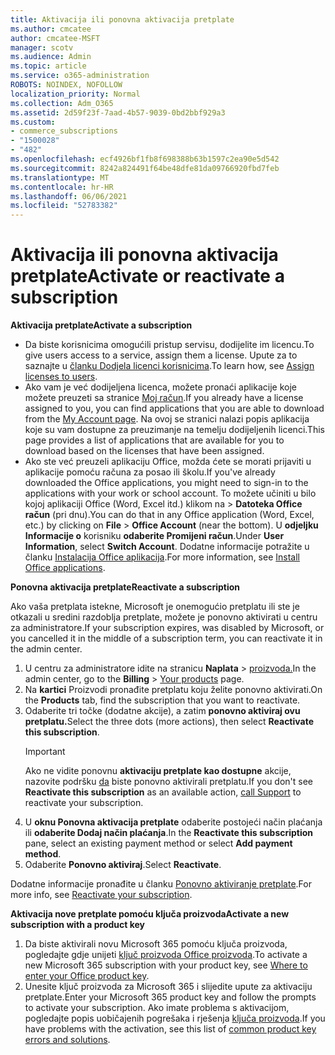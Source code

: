 ```yaml
---
title: Aktivacija ili ponovna aktivacija pretplate
ms.author: cmcatee
author: cmcatee-MSFT
manager: scotv
ms.audience: Admin
ms.topic: article
ms.service: o365-administration
ROBOTS: NOINDEX, NOFOLLOW
localization_priority: Normal
ms.collection: Adm_O365
ms.assetid: 2d59f23f-7aad-4b57-9039-0bd2bbf929a3
ms.custom:
- commerce_subscriptions
- "1500028"
- "482"
ms.openlocfilehash: ecf4926bf1fb8f698388b63b1597c2ea90e5d542
ms.sourcegitcommit: 8242a824491f64be48dfe81da09766920fbd7feb
ms.translationtype: MT
ms.contentlocale: hr-HR
ms.lasthandoff: 06/06/2021
ms.locfileid: "52783382"
---
```

# <a name="activate-or-reactivate-a-subscription"></a><span data-ttu-id="e2a89-102">Aktivacija ili ponovna aktivacija pretplate</span><span class="sxs-lookup"><span data-stu-id="e2a89-102">Activate or reactivate a subscription</span></span>

<span data-ttu-id="e2a89-103">**Aktivacija pretplate**</span><span class="sxs-lookup"><span data-stu-id="e2a89-103">**Activate a subscription**</span></span>

- <span data-ttu-id="e2a89-104">Da biste korisnicima omogućili pristup servisu, dodijelite im licencu.</span><span class="sxs-lookup"><span data-stu-id="e2a89-104">To give users access to a service, assign them a license.</span></span> <span data-ttu-id="e2a89-105">Upute za to saznajte u [članku Dodjela licenci korisnicima](/microsoft-365/admin/manage/assign-licenses-to-users).</span><span class="sxs-lookup"><span data-stu-id="e2a89-105">To learn how, see [Assign licenses to users](/microsoft-365/admin/manage/assign-licenses-to-users).</span></span>
- <span data-ttu-id="e2a89-106">Ako vam je već dodijeljena licenca, možete pronaći aplikacije koje možete preuzeti sa stranice [Moj račun](https://portal.office.com/account/#installs).</span><span class="sxs-lookup"><span data-stu-id="e2a89-106">If you already have a license assigned to you, you can find applications that you are able to download from the [My Account page](https://portal.office.com/account/#installs).</span></span> <span data-ttu-id="e2a89-107">Na ovoj se stranici nalazi popis aplikacija koje su vam dostupne za preuzimanje na temelju dodijeljenih licenci.</span><span class="sxs-lookup"><span data-stu-id="e2a89-107">This page provides a list of applications that are available for you to download based on the licenses that have been assigned.</span></span>
- <span data-ttu-id="e2a89-108">Ako ste već preuzeli aplikaciju Office, možda ćete se morati prijaviti u aplikacije pomoću računa za posao ili školu.</span><span class="sxs-lookup"><span data-stu-id="e2a89-108">If you've already downloaded the Office applications, you might need to sign-in to the applications with your work or school account.</span></span> <span data-ttu-id="e2a89-109">To možete učiniti u bilo kojoj aplikaciji Office (Word, Excel itd.) klikom na   >  **Datoteka Office račun** (pri dnu).</span><span class="sxs-lookup"><span data-stu-id="e2a89-109">You can do that in any Office application (Word, Excel, etc.) by clicking on **File** > **Office Account** (near the bottom).</span></span> <span data-ttu-id="e2a89-110">U **odjeljku Informacije o** korisniku **odaberite Promijeni račun**.</span><span class="sxs-lookup"><span data-stu-id="e2a89-110">Under **User Information**, select **Switch Account**.</span></span> <span data-ttu-id="e2a89-111">Dodatne informacije potražite u članku [Instalacija Office aplikacija](/microsoft-365/admin/setup/install-applications).</span><span class="sxs-lookup"><span data-stu-id="e2a89-111">For more information, see [Install Office applications](/microsoft-365/admin/setup/install-applications).</span></span>

<span data-ttu-id="e2a89-112">**Ponovna aktivacija pretplate**</span><span class="sxs-lookup"><span data-stu-id="e2a89-112">**Reactivate a subscription**</span></span>

<span data-ttu-id="e2a89-113">Ako vaša pretplata istekne, Microsoft je onemogućio pretplatu ili ste je otkazali u sredini razdoblja pretplate, možete je ponovno aktivirati u centru za administratore.</span><span class="sxs-lookup"><span data-stu-id="e2a89-113">If your subscription expires, was disabled by Microsoft, or you cancelled it in the middle of a subscription term, you can reactivate it in the admin center.</span></span>
  
1. <span data-ttu-id="e2a89-114">U centru za administratore idite na stranicu **Naplata**  >  [proizvoda.](https://go.microsoft.com/fwlink/p/?linkid=842054)</span><span class="sxs-lookup"><span data-stu-id="e2a89-114">In the admin center, go to the **Billing** > [Your products](https://go.microsoft.com/fwlink/p/?linkid=842054) page.</span></span>
2. <span data-ttu-id="e2a89-115">Na **kartici** Proizvodi pronađite pretplatu koju želite ponovno aktivirati.</span><span class="sxs-lookup"><span data-stu-id="e2a89-115">On the **Products** tab, find the subscription that you want to reactivate.</span></span>
3. <span data-ttu-id="e2a89-116">Odaberite tri točke (dodatne akcije), a zatim **ponovno aktiviraj ovu pretplatu.**</span><span class="sxs-lookup"><span data-stu-id="e2a89-116">Select the three dots (more actions), then select **Reactivate this subscription**.</span></span>
    > [!IMPORTANT]
    > <span data-ttu-id="e2a89-117">Ako ne vidite ponovnu **aktivaciju pretplate kao dostupne** akcije, nazovite podršku [da](https://go.microsoft.com/fwlink/p/?linkid=518322) biste ponovno aktivirali pretplatu.</span><span class="sxs-lookup"><span data-stu-id="e2a89-117">If you don't see **Reactivate this subscription** as an available action, [call Support](https://go.microsoft.com/fwlink/p/?linkid=518322) to reactivate your subscription.</span></span>
4. <span data-ttu-id="e2a89-118">U **oknu Ponovna aktivacija pretplate** odaberite postojeći način plaćanja ili **odaberite Dodaj način plaćanja**.</span><span class="sxs-lookup"><span data-stu-id="e2a89-118">In the **Reactivate this subscription** pane, select an existing payment method or select **Add payment method**.</span></span>
5. <span data-ttu-id="e2a89-119">Odaberite **Ponovno aktiviraj**.</span><span class="sxs-lookup"><span data-stu-id="e2a89-119">Select **Reactivate**.</span></span>

<span data-ttu-id="e2a89-120">Dodatne informacije pronađite u članku [Ponovno aktiviranje pretplate](/microsoft-365/commerce/subscriptions/reactivate-your-subscription).</span><span class="sxs-lookup"><span data-stu-id="e2a89-120">For more info, see [Reactivate your subscription](/microsoft-365/commerce/subscriptions/reactivate-your-subscription).</span></span>

<span data-ttu-id="e2a89-121">**Aktivacija nove pretplate pomoću ključa proizvoda**</span><span class="sxs-lookup"><span data-stu-id="e2a89-121">**Activate a new subscription with a product key**</span></span>

1. <span data-ttu-id="e2a89-122">Da biste aktivirali novu Microsoft 365 pomoću ključa proizvoda, pogledajte gdje unijeti [ključ proizvoda Office proizvoda](https://support.office.com/article/where-to-enter-your-office-product-key-0a82e5ae-739e-4b92-a6f4-2ec780c185db).</span><span class="sxs-lookup"><span data-stu-id="e2a89-122">To activate a new Microsoft 365 subscription with your product key, see [Where to enter your Office product key](https://support.office.com/article/where-to-enter-your-office-product-key-0a82e5ae-739e-4b92-a6f4-2ec780c185db).</span></span>
2. <span data-ttu-id="e2a89-123">Unesite ključ proizvoda za Microsoft 365 i slijedite upute za aktivaciju pretplate.</span><span class="sxs-lookup"><span data-stu-id="e2a89-123">Enter your Microsoft 365 product key and follow the prompts to activate your subscription.</span></span> <span data-ttu-id="e2a89-124">Ako imate problema s aktivacijom, pogledajte popis uobičajenih pogrešaka i rješenja [ključa proizvoda](/microsoft-365/commerce/product-key-errors-and-solutions).</span><span class="sxs-lookup"><span data-stu-id="e2a89-124">If you have problems with the activation, see this list of [common product key errors and solutions](/microsoft-365/commerce/product-key-errors-and-solutions).</span></span>